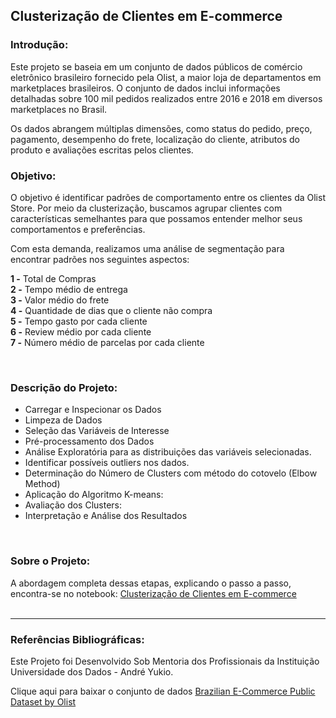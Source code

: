 ## **Clusterização de Clientes em E-commerce**


### **Introdução:**

Este projeto se baseia em um conjunto de dados públicos de comércio eletrônico brasileiro fornecido pela Olist, a maior loja de departamentos em marketplaces brasileiros. O conjunto de dados inclui informações detalhadas sobre 100 mil pedidos realizados entre 2016 e 2018 em diversos marketplaces no Brasil.

Os dados abrangem múltiplas dimensões, como status do pedido, preço, pagamento, desempenho do frete, localização do cliente, atributos do produto e avaliações escritas pelos clientes. 
<br>

### **Objetivo:**

O objetivo é identificar padrões de comportamento entre os clientes da Olist Store. Por meio da clusterização, buscamos agrupar clientes com características semelhantes para que possamos entender melhor seus comportamentos e preferências.

Com esta demanda, realizamos uma análise de segmentação para encontrar padrões nos seguintes aspectos:

 **1 -**  Total de Compras <br>
 **2 -**  Tempo médio de entrega <br>
 **3 -**  Valor médio do frete <br>
 **4 -**  Quantidade de dias que o cliente não compra <br>
 **5 -**  Tempo gasto por cada cliente <br>
 **6 -**  Review médio por cada cliente <br>
 **7 -**  Número médio de parcelas por cada cliente <br>

<br>

### **Descrição do Projeto:**


- Carregar e Inspecionar os Dados
- Limpeza de Dados
- Seleção das Variáveis de Interesse
- Pré-processamento dos Dados
- Análise Exploratória para as distribuições das variáveis selecionadas.
- Identificar possíveis outliers nos dados.
- Determinação do Número de Clusters com método do cotovelo (Elbow Method) 
- Aplicação do Algoritmo K-means:
- Avaliação dos Clusters:
- Interpretação e Análise dos Resultados

<br>

### **Sobre o Projeto:**

A abordagem completa dessas etapas, explicando o passo a passo, encontra-se no notebook:
[Clusterização de Clientes em E-commerce]()
<br>
<br>

---

### **Referências Bibliográficas:**

Este Projeto foi Desenvolvido Sob Mentoria dos Profissionais da Instituição Universidade dos Dados - André Yukio.

Clique aqui para baixar o conjunto de dados [Brazilian E-Commerce Public Dataset by Olist](https://doi.org/10.34740/KAGGLE/DSV/195341.)

